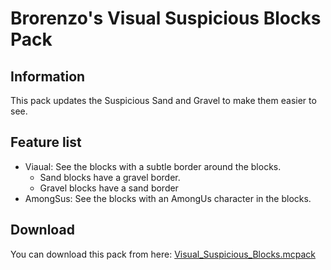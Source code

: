 # Brorenzo's Visual Suspicious Blocks Pack
## Information
This pack updates the Suspicious Sand and Gravel to make them easier to see.
## Feature list
- Viaual: See the blocks with a subtle border around the blocks.
  - Sand blocks have a gravel border.
  - Gravel blocks have a sand border
- AmongSus: See the blocks with an AmongUs character in the blocks.
## Download
You can download this pack from here: [Visual_Suspicious_Blocks.mcpack](https://github.com/Brorenzo/VisualSusBlocks/raw/refs/heads/main/Visual_Suspicious_Blocks.mcpack) <br>
